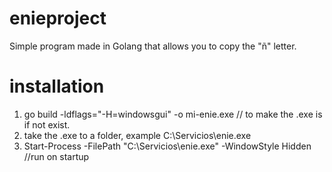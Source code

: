 # enieproject
Simple program made in Golang that allows you to copy the "ñ" letter. 

# installation

1) go build -ldflags="-H=windowsgui" -o mi-enie.exe // to make the .exe is if not exist.
2) take the .exe to a folder, example C:\Servicios\enie.exe
3) Start-Process -FilePath "C:\Servicios\enie.exe" -WindowStyle Hidden //run on startup




